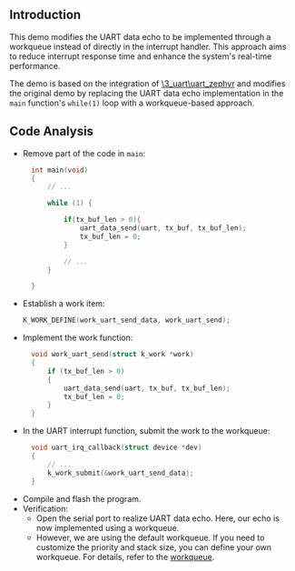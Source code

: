 ## Introduction
This demo modifies the UART data echo to be implemented through a workqueue instead of directly in the interrupt handler. This approach aims to reduce interrupt response time and enhance the system's real-time performance.

The demo is based on the integration of [\3_uart\uart_zephyr](3_uart\uart_zephyr) and modifies the original demo by replacing the UART data echo implementation in the `main` function's `while(1)` loop with a workqueue-based approach.

## Code Analysis
* Remove part of the code in `main`:
  ```c
    int main(void)
    {
        // ...

        while (1) {

            if(tx_buf_len > 0){
                uart_data_send(uart, tx_buf, tx_buf_len);
                tx_buf_len = 0;
            }

            // ...
        }

    }
  ```
* Establish a work item:
  ```c
  K_WORK_DEFINE(work_uart_send_data, work_uart_send);
  ```
* Implement the work function:
  ```c
    void work_uart_send(struct k_work *work)
    {
        if (tx_buf_len > 0)
        {
            uart_data_send(uart, tx_buf, tx_buf_len);
            tx_buf_len = 0;
        }
    }
  ```
* In the UART interrupt function, submit the work to the workqueue:
  ```c
    void uart_irq_callback(struct device *dev)
    {
        // ...
        k_work_submit(&work_uart_send_data);
    }
  ```
* Compile and flash the program.
* Verification:
    * Open the serial port to realize UART data echo. Here, our echo is now implemented using a workqueue.
    * However, we are using the default workqueue. If you need to customize the priority and stack size, you can define your own workqueue. For details, refer to the [workqueue](D5_workqueue\workqueue).